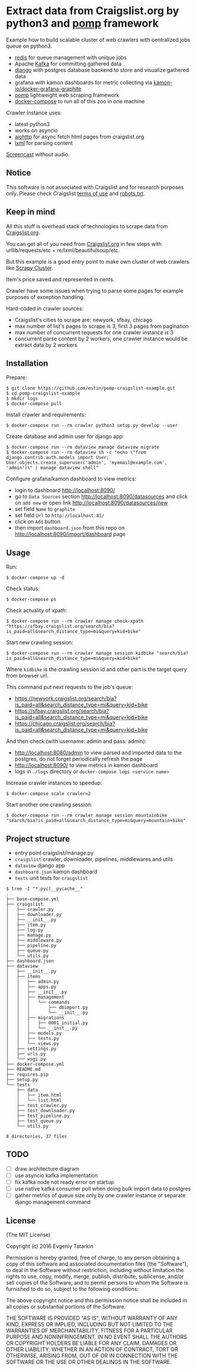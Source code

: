 # Extract data from Craigslist.org by python3 and [pomp](https://bitbucket.org/estin/pomp) framework

Example how to build scalable cluster of web crawlers with centralized jobs queue on python3.

- [redis](http://redis.io/) for queue management with unique jobs
- Apache [Kafka](http://kafka.apache.org/) for committing gathered data
- [django](https://www.djangoproject.com/) with postgres database backend to store and visualize gathered data
- grafana with kamon dashboards for metric collecting via [kamon-io/docker-grafana-graphite](https://github.com/kamon-io/docker-grafana-graphite)
- [pomp](https://bitbucket.org/estin/pomp) lightweight web scraping framework
- [docker-compose](https://docs.docker.com/compose/) to run all of this zoo in one machine

Crawler instance uses:

- latest python3
- works on asyncio
- [aiohttp](http://aiohttp.readthedocs.org/en/stable/) for async fetch html pages from craigslist.org
- [lxml](http://lxml.de/) for parsing content

[Screencast](https://drive.google.com/file/d/0BzRf6g_VWuIjZDUxMGc1Q1ZScFk/view?usp=sharing) without audio.

## Notice

This software is not associated with Craigslist and for research purposes only.
Please check Craigslist [terms of use](https://www.craigslist.org/about/terms.of.use) and [robots.txt](http://craigslist.org/robots.txt).

## Keep in mind

All this stuff is overhead stack of technologies to scrape data from [Craigslist.org](https://www.craigslist.org/).

You can get all of you need from [Craigslist.org](https://www.craigslist.org/) in few steps with urllib/requests/etc + re/lxml/beautifulsoup/etc.

But this example is a good entry point to make own cluster of web crawlers like [Scrapy Cluster](https://github.com/istresearch/scrapy-cluster).

Item's price saved and represented in cents.

Crawler have some issues when trying to parse some pages for example purposes of exception handling.

Hard-coded in crawler sources:

- Craigslist's cities to scrape are: newyork, sfbay, chicago
- max number of list's pages to scrape is 3, first 3 pages from pagination
- max number of concurrent requests for one crawler instance is 3
- concurrent parse content by 2 workers, one crawler instance would be extract data by 2 workers

## Installation

Prepare:

    $ git clone https://github.com/estin/pomp-craigslist-example.git
    $ cd pomp-craigslist-example
    $ mkdir logs
    $ docker-compose pull

Install crawler and requirements:

    $ docker-compose run --rm crawler python3 setup.py develop --user

Create database and admin user for django app:

    $ docker-compose run --rm dataview manage dataview migrate
    $ docker-compose run --rm dataview sh -c "echo \"from django.contrib.auth.models import User; User.objects.create_superuser('admin', 'myemail@example.com', 'admin')\" | manage dataview shell"

Configure grafana/kamon dashboard to view metrics:

- login to dashboard <http://localhost:8090/>
- go to `Data Sources` section <http://localhost:8090/datasources>
and click on `add new` or open link <http://localhost:8090/datasources/new>
- set field `Name` to `graphite`
- set field `Url` to `http://localhost:81/`
- click on `Add` button
- then import `dashboard.json` from this repo on <http://localhost:8090/import/dashboard> page

## Usage

Run:

    $ docker-compose up -d

Check status:

    $ docker-compose ps

Check actuality of xpath:

    $ docker-compose run --rm crawler manage check-xpath "https://sfbay.craigslist.org/search/bia?is_paid=all&search_distance_type=mi&query=kid+bike"

Start new crawling session:

    $ docker-compose run --rm crawler manage session kidbike "search/bia?is_paid=all&search_distance_type=mi&query=kid+bike"

Where `kidbike` is the crawling session id and other part is the target query from browser url.

This command put next requests to the job's queue:

- <https://newyork.craigslist.org/search/bia?is_paid=all&search_distance_type=mi&query=kid+bike>
- <https://sfbay.craigslist.org/search/bia?is_paid=all&search_distance_type=mi&query=kid+bike>
- <https://chicago.craigslist.org/search/bia?is_paid=all&search_distance_type=mi&query=kid+bike>

And then check (with username: admin and pass: admin):

- <http://localhost:8080/admin> to view parsed and imported data to the postgres, do not forget periodically refresh the page
- <http://localhost:8090/> to view metrics in kamon dashboard
- logs in `./logs` directory or `docker-compose logs <service name>`


Increase crawler instances to speedup:

    $ docker-compose scale crawler=2

Start another one crawling session:

    $ docker-compose run --rm crawler manage session mountainbike "search/bia?is_paid=all&search_distance_type=mi&query=mountain+bike"


## Project structure

- entry point craigslist/manage.py
- `craigslist` crawler, downloader, pipelines, middlewares and utils
- `dataview` django app
- `dashboard.json` kamon dashboard
- `tests` unit tests for `craigslist`

```
$ tree -I "*.pyc|__pycache__"
.
├── base-compose.yml
├── craigslist
│   ├── crawler.py
│   ├── downloader.py
│   ├── __init__.py
│   ├── item.py
│   ├── log.py
│   ├── manage.py
│   ├── middleware.py
│   ├── pipeline.py
│   ├── queue.py
│   └── utils.py
├── dashboard.json
├── dataview
│   ├── __init__.py
│   ├── items
│   │   ├── admin.py
│   │   ├── apps.py
│   │   ├── __init__.py
│   │   ├── management
│   │   │   └── commands
│   │   │       ├── dbimport.py
│   │   │       └── __init__.py
│   │   ├── migrations
│   │   │   ├── 0001_initial.py
│   │   │   └── __init__.py
│   │   ├── models.py
│   │   ├── tests.py
│   │   └── views.py
│   ├── settings.py
│   ├── urls.py
│   └── wsgi.py
├── docker-compose.yml
├── README.md
├── requires.pip
├── setup.py
└── tests
    ├── data
    │   ├── item.html
    │   └── list.html
    ├── test_crawler.py
    ├── test_downloader.py
    ├── test_pipeline.py
    ├── test_queue.py
    └── utils.py

8 directories, 37 files
```


## TODO

- [ ] draw architecture diagram
- [ ] use asyncio kafka implementation
- [ ] fix kafka node not ready error on startup
- [ ] use native kafka consumer poll when doing bulk import data to postgres
- [ ] gather metrics of queue size only by one crawler instance or separate django management command

## License

(The MIT License)

Copyright (c) 2016 Evgeniy Tatarkin

Permission is hereby granted, free of charge, to any person obtaining
a copy of this software and associated documentation files (the
"Software"), to deal in the Software without restriction, including
without limitation the rights to use, copy, modify, merge, publish,
distribute, sublicense, and/or sell copies of the Software, and to
permit persons to whom the Software is furnished to do so, subject to
the following conditions:

The above copyright notice and this permission notice shall be
included in all copies or substantial portions of the Software.

THE SOFTWARE IS PROVIDED "AS IS", WITHOUT WARRANTY OF ANY KIND,
EXPRESS OR IMPLIED, INCLUDING BUT NOT LIMITED TO THE WARRANTIES OF
MERCHANTABILITY, FITNESS FOR A PARTICULAR PURPOSE AND
NONINFRINGEMENT. IN NO EVENT SHALL THE AUTHORS OR COPYRIGHT HOLDERS BE
LIABLE FOR ANY CLAIM, DAMAGES OR OTHER LIABILITY, WHETHER IN AN ACTION
OF CONTRACT, TORT OR OTHERWISE, ARISING FROM, OUT OF OR IN CONNECTION
WITH THE SOFTWARE OR THE USE OR OTHER DEALINGS IN THE SOFTWARE.

